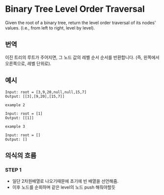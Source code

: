 # Binary Tree Level Order Traversal
Given the root of a binary tree, return the level order traversal of its nodes' values. (i.e., from left to right, level by level).

## 번역
이진 트리의 루트가 주어지면, 그 노드 값의 레벨 순서 순서를 반환합니다. (즉, 왼쪽에서 오른쪽으로, 레벨 단위로).

## 예시
```
Input: root = [3,9,20,null,null,15,7]
Output: [[3],[9,20],[15,7]]
```

```
example 2

Input: root = [1]
Output: [[1]]
```

```
example 3

Input: root = []
Output: []
```

## 의식의 흐름
### STEP 1
- 일단 2차원배열로 나오기때문에 초기에 빈 배열을 선언해줌.
- 이후 노드를 순회하며 같은 level의 노드 push 해줘야할듯